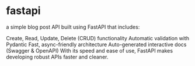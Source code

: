 # fastapi
a simple blog post API built using FastAPI that includes:

Create, Read, Update, Delete (CRUD) functionality
Automatic validation with Pydantic
Fast, async-friendly architecture
Auto-generated interactive docs (Swagger & OpenAPI)
With its speed and ease of use, FastAPI makes developing robust APIs faster and cleaner.
